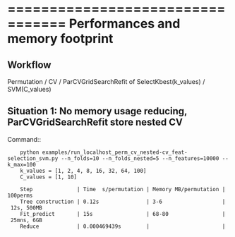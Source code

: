 =================================
Performances and memory footprint
=================================

Workflow
--------

Permutation / CV / ParCVGridSearchRefit of SelectKbest(k_values) / SVM(C_values)

Situation 1: No memory usage reducing, ParCVGridSearchRefit store nested CV
-----------------------------------------------------------------------------

Command::

```
    python examples/run_localhost_perm_cv_nested-cv_feat-selection_svm.py --n_folds=10 --n_folds_nested=5 --n_features=10000 --k_max=100
    k_values = [1, 2, 4, 8, 16, 32, 64, 100]
    C_values = [1, 10]
```

```
    Step              | Time  s/permutation | Memory MB/permutation | 100perms
    Tree construction | 0.12s               | 3-6                   | 12s, 500MB
    Fit_predict       | 15s                 | 68-80                 | 25mns, 6GB
    Reduce            | 0.000469439s        |                       |
```



